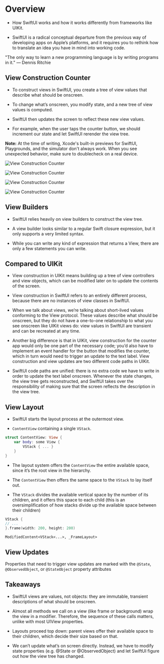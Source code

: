 # Overview

- How SwiftUI works and how it works differently from frameworks like UIKit.

- SwiftUI is a radical conceptual departure from the previous way of developing apps on Apple’s platforms, and it requires you to rethink how to translate an idea you have in mind into working code.

"The only way to learn a new programming language is by writing programs in it." — Dennis Ritchie

## View Construction Counter

- To construct views in SwiftUI, you create a tree of view values that describe what should be onscreen.

- To change what’s onscreen, you modify state, and a new tree of view values is computed.

- SwiftUI then updates the screen to reflect these new view values.

- For example, when the user taps the counter button, we should increment our state and let SwiftUI rerender the view tree.

**Note:** At the time of writing, Xcode's built-in previews for SwiftUI, Playgrounds, and the simulator don't always work. When you see unexpected behavior, make sure to doublecheck on a real device.

![View Construction Counter](./View-Construction-Counter-1.png "View Construction Counter")

![View Construction Counter](./View-Construction-Counter-2.png "View Construction Counter")

![View Construction Counter](./View-Construction-Counter-3.png "View Construction Counter")

![View Construction Counter](./View-Construction-Counter-4.png "View Construction Counter")

## View Builders

- SwiftUI relies heavily on view builders to construct the view tree.

- A view builder looks similar to a regular Swift closure expression, but it only supports a very limited syntax.

- While you can write any kind of expression that returns a View, there are only a few statements you can write.

## Compared to UIKit

- View construction in UIKit means building up a tree of view controllers and view objects, which can be modified later on to update the contents of the screen.

- View construction in SwiftUI refers to an entirely different process, because there are no instances of view classes in SwiftUI.

- When we talk about views, we’re talking about short-lived values conforming to the View protocol. These values describe what should be onscreen, but they do not have a one-to-one relationship to what you see onscreen like UIKit views do: view values in SwiftUI are transient and can be recreated at any time.

- Another big difference is that in UIKit, view construction for the counter app would only be one part of the necessary code; you’d also have to implement an event handler for the button that modifies the counter, which in turn would need to trigger an update to the text label. View construction and view updates are two different code paths in UIKit.

- SwiftUI code paths are unified: there is no extra code we have to write in order to update the text label onscreen. Whenever the state changes, the view tree gets reconstructed, and SwiftUI takes over the responsibility of making sure that the screen reflects the description in the view tree.

## View Layout

- SwiftUI starts the layout process at the outermost view.

- `ContentView` containing a single `VStack`.

```swift
struct ContentView: View {
    var body: some View {
        VStack { ... }
    }
}
```

- The layout system offers the `ContentView` the entire available space, since it’s the root view in the hierarchy.

- The `ContentView` then offers the same space to the `VStack` to lay itself out.

- The `VStack` divides the available vertical space by the number of its children, and it offers this space to each child (this is an oversimplification of how stacks divide up the available space between their children)

```swift
VStack {
// ...
}.frame(width: 200, height: 200)
```

```
ModifiedContent<VStack<...>, _FrameLayout>
```

## View Updates

Properties that need to trigger view updates are marked with the `@State`, `@ObservedObject`, or `@StateObject` property attributes

## Takeaways

- SwiftUI views are values, not objects: they are immutable, transient descriptions of what should be onscreen.

- Almost all methods we call on a view (like frame or background) wrap the view in a modifier. Therefore, the sequence of these calls matters, unlike with most UIView properties.

- Layouts proceed top down: parent views offer their available space to their children, which decide their size based on that.

- We can’t update what’s on screen directly. Instead, we have to modify state properties (e.g. @State or @ObservedObject) and let SwiftUI figure out how the view tree has changed.
